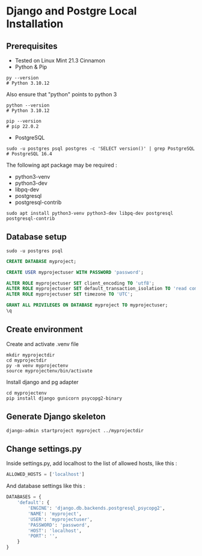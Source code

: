 # Django and Postgre Local Installation

## Prerequisites

- Tested on Linux Mint 21.3 Cinnamon
- Python & Pip

```shell
py --version
# Python 3.10.12
```

Also ensure that "python" points to python 3

```shell
python --version
# Python 3.10.12
```

```shell
pip --version
# pip 22.0.2
```

- PostgreSQL

```shell
sudo -u postgres psql postgres -c 'SELECT version()' | grep PostgreSQL
# PostgreSQL 16.4
```

The following apt package may be required :

- python3-venv
- python3-dev
- libpq-dev
- postgresql
- postgresql-contrib

```shell
sudo apt install python3-venv python3-dev libpq-dev postgresql postgresql-contrib
```

## Database setup


```shell
sudo -u postgres psql
```

```sql
CREATE DATABASE myproject;

CREATE USER myprojectuser WITH PASSWORD 'password';

ALTER ROLE myprojectuser SET client_encoding TO 'utf8';
ALTER ROLE myprojectuser SET default_transaction_isolation TO 'read committed';
ALTER ROLE myprojectuser SET timezone TO 'UTC';

GRANT ALL PRIVILEGES ON DATABASE myproject TO myprojectuser;
\q
```

## Create environment

Create and activate .venv file

```shell
mkdir myprojectdir
cd myprojectdir
py -m venv myprojectenv
source myprojectenv/bin/activate
```

Install django and pg adapter

```shell
cd myprojectenv
pip install django gunicorn psycopg2-binary
```

## Generate Django skeleton

```shell
django-admin startproject myproject ../myprojectdir
```

## Change settings.py

Inside settings.py, add localhost to the list of allowed hosts, like this :

```py
ALLOWED_HOSTS = ['localhost']
```

And database settings like this  :

```py
DATABASES = {
    'default': {
        'ENGINE': 'django.db.backends.postgresql_psycopg2',
        'NAME': 'myproject',
        'USER': 'myprojectuser',
        'PASSWORD': 'password',
        'HOST': 'localhost',
        'PORT': '',
    }
}
```
